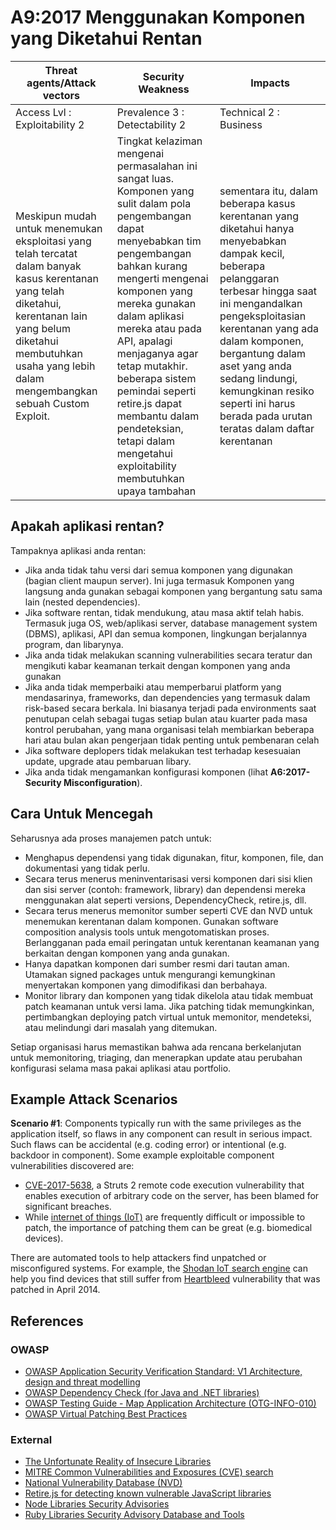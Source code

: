 # A9:2017 Menggunakan Komponen yang Diketahui Rentan

| Threat agents/Attack vectors | Security Weakness           | Impacts               |
| -- | -- | -- |
| Access Lvl : Exploitability 2 | Prevalence 3 : Detectability 2 | Technical 2 : Business |
| Meskipun mudah untuk menemukan eksploitasi yang telah tercatat dalam banyak kasus kerentanan yang telah diketahui, kerentanan lain yang belum diketahui membutuhkan usaha yang lebih dalam mengembangkan sebuah Custom Exploit. | Tingkat kelaziman mengenai permasalahan ini sangat luas. Komponen yang sulit dalam pola pengembangan dapat menyebabkan tim pengembangan bahkan kurang mengerti mengenai komponen yang mereka gunakan dalam aplikasi mereka atau pada API, apalagi menjaganya agar tetap mutakhir. beberapa sistem pemindai seperti retire.js dapat membantu dalam pendeteksian, tetapi dalam mengetahui exploitability membutuhkan upaya tambahan | sementara itu, dalam beberapa kasus kerentanan yang diketahui hanya menyebabkan dampak kecil, beberapa pelanggaran terbesar hingga saat ini mengandalkan pengeksploitasian kerentanan yang ada dalam komponen, bergantung dalam aset yang anda sedang lindungi, kemungkinan resiko seperti ini harus berada pada urutan teratas dalam daftar kerentanan |

## Apakah aplikasi rentan?

Tampaknya aplikasi anda rentan:

* Jika anda tidak tahu versi dari semua komponen yang digunakan (bagian client maupun server). Ini juga termasuk Komponen yang langsung anda gunakan sebagai komponen yang bergantung satu sama lain (nested dependencies).
* Jika software rentan, tidak mendukung, atau masa aktif telah habis. Termasuk juga OS, web/aplikasi server, database management system (DBMS), aplikasi, API dan semua komponen, lingkungan berjalannya program, dan libarynya.
* Jika anda tidak melakukan scanning vulnerabilities secara teratur dan mengikuti kabar keamanan  terkait dengan komponen yang anda gunakan
* Jika anda tidak memperbaiki atau memperbarui platform yang mendasarinya, frameworks, dan dependencies yang termasuk dalam risk-based secara berkala. Ini biasanya terjadi pada environments saat penutupan celah sebagai tugas setiap bulan atau kuarter pada masa kontrol perubahan, yang mana organisasi telah membiarkan beberapa hari atau bulan akan pengerjaan tidak penting untuk pembenaran celah 
* Jika software deplopers tidak melakukan test terhadap kesesuaian update, upgrade atau pembaruan libary.
* Jika anda tidak mengamankan konfigurasi komponen (lihat **A6:2017-Security Misconfiguration**).

## Cara Untuk Mencegah

Seharusnya ada proses manajemen patch untuk:

* Menghapus dependensi yang tidak digunakan, fitur, komponen, file, dan dokumentasi yang tidak perlu.
* Secara terus menerus meninventarisasi versi komponen dari sisi klien dan sisi server (contoh: framework, library) dan dependensi mereka menggunakan alat seperti versions, DependencyCheck, retire.js, dll. 
* Secara terus menerus memonitor sumber seperti CVE dan NVD untuk menemukan kerentanan dalam komponen. Gunakan software composition analysis tools untuk mengotomatiskan proses. Berlangganan pada email peringatan untuk kerentanan keamanan yang berkaitan dengan komponen yang anda gunakan.
* Hanya dapatkan komponen dari sumber resmi dari tautan aman. Utamakan signed packages untuk mengurangi kemungkinan menyertakan komponen yang dimodifikasi dan berbahaya.
* Monitor library dan komponen yang tidak dikelola atau tidak membuat patch keamanan untuk versi lama. Jika patching tidak memungkinkan, pertimbangkan deploying patch virtual untuk memonitor, mendeteksi, atau melindungi dari masalah yang ditemukan.

Setiap organisasi harus memastikan bahwa ada rencana berkelanjutan untuk memonitoring, triaging, dan menerapkan update atau perubahan konfigurasi selama masa pakai aplikasi atau portfolio.

## Example Attack Scenarios

**Scenario #1**: Components typically run with the same privileges as the application itself, so flaws in any component can result in serious impact. Such flaws can be accidental (e.g. coding error) or intentional (e.g. backdoor in component). Some example exploitable component vulnerabilities discovered are:

* [CVE-2017-5638](https://cve.mitre.org/cgi-bin/cvename.cgi?name=CVE-2017-5638), a Struts 2 remote code execution vulnerability that enables execution of arbitrary code on the server, has been blamed for significant breaches.
* While [internet of things (IoT)](https://en.wikipedia.org/wiki/Internet_of_things) are frequently difficult or impossible to patch, the importance of patching them can be great (e.g. biomedical devices).

There are automated tools to help attackers find unpatched or misconfigured systems. For example, the [Shodan IoT search engine](https://www.shodan.io/report/89bnfUyJ) can help you find devices that still suffer from [Heartbleed](https://en.wikipedia.org/wiki/Heartbleed) vulnerability that was patched in April 2014.

## References

### OWASP

* [OWASP Application Security Verification Standard: V1 Architecture, design and threat modelling](https://www.owasp.org/index.php/ASVS_V1_Architecture)
* [OWASP Dependency Check (for Java and .NET libraries)](https://www.owasp.org/index.php/OWASP_Dependency_Check)
* [OWASP Testing Guide - Map Application Architecture (OTG-INFO-010)](https://www.owasp.org/index.php/Map_Application_Architecture_(OTG-INFO-010))
* [OWASP Virtual Patching Best Practices](https://www.owasp.org/index.php/Virtual_Patching_Best_Practices)

### External

* [The Unfortunate Reality of Insecure Libraries](https://www.aspectsecurity.com/research-presentations/the-unfortunate-reality-of-insecure-libraries)
* [MITRE Common Vulnerabilities and Exposures (CVE) search](https://www.cvedetails.com/version-search.php)
* [National Vulnerability Database (NVD)](https://nvd.nist.gov/)
* [Retire.js for detecting known vulnerable JavaScript libraries](https://github.com/retirejs/retire.js/)
* [Node Libraries Security Advisories](https://nodesecurity.io/advisories)
* [Ruby Libraries Security Advisory Database and Tools](https://rubysec.com/)
